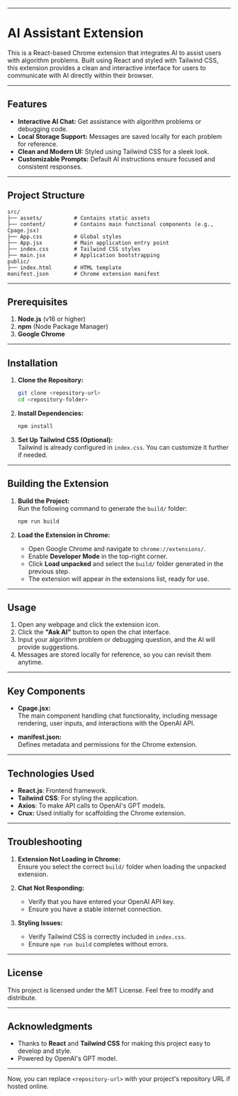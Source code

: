 

---

# AI Assistant Extension  

This is a React-based Chrome extension that integrates AI to assist users with algorithm problems. Built using React and styled with Tailwind CSS, this extension provides a clean and interactive interface for users to communicate with AI directly within their browser.  

---

## Features  
- **Interactive AI Chat:** Get assistance with algorithm problems or debugging code.  
- **Local Storage Support:** Messages are saved locally for each problem for reference.  
- **Clean and Modern UI:** Styled using Tailwind CSS for a sleek look.  
- **Customizable Prompts:** Default AI instructions ensure focused and consistent responses.  

---

## Project Structure  

```plaintext
src/
├── assets/          # Contains static assets
├── content/         # Contains main functional components (e.g., Cpage.jsx)
├── App.css          # Global styles
├── App.jsx          # Main application entry point
├── index.css        # Tailwind CSS styles
├── main.jsx         # Application bootstrapping
public/  
├── index.html       # HTML template
manifest.json        # Chrome extension manifest
```

---

## Prerequisites  

1. **Node.js** (v16 or higher)  
2. **npm** (Node Package Manager)  
3. **Google Chrome**  

---

## Installation  

1. **Clone the Repository:**  
   ```bash
   git clone <repository-url>
   cd <repository-folder>
   ```

2. **Install Dependencies:**  
   ```bash
   npm install
   ```  

3. **Set Up Tailwind CSS (Optional):**  
   Tailwind is already configured in `index.css`. You can customize it further if needed.  

---

## Building the Extension  

1. **Build the Project:**  
   Run the following command to generate the `build/` folder:  
   ```bash
   npm run build
   ```  

2. **Load the Extension in Chrome:**  
   - Open Google Chrome and navigate to `chrome://extensions/`.  
   - Enable **Developer Mode** in the top-right corner.  
   - Click **Load unpacked** and select the `build/` folder generated in the previous step.  
   - The extension will appear in the extensions list, ready for use.  

---

## Usage  

1. Open any webpage and click the extension icon.  
2. Click the **"Ask AI"** button to open the chat interface.  
3. Input your algorithm problem or debugging question, and the AI will provide suggestions.  
4. Messages are stored locally for reference, so you can revisit them anytime.  

---

## Key Components  

- **Cpage.jsx:**  
   The main component handling chat functionality, including message rendering, user inputs, and interactions with the OpenAI API.  

- **manifest.json:**  
   Defines metadata and permissions for the Chrome extension.  

---

## Technologies Used  

- **React.js**: Frontend framework.  
- **Tailwind CSS**: For styling the application.  
- **Axios**: To make API calls to OpenAI's GPT models.  
- **Crux:** Used initially for scaffolding the Chrome extension.  

---

## Troubleshooting  

1. **Extension Not Loading in Chrome:**  
   Ensure you select the correct `build/` folder when loading the unpacked extension.  

2. **Chat Not Responding:**  
   - Verify that you have entered your OpenAI API key.  
   - Ensure you have a stable internet connection.  

3. **Styling Issues:**  
   - Verify Tailwind CSS is correctly included in `index.css`.  
   - Ensure `npm run build` completes without errors.  

---

## License  

This project is licensed under the MIT License. Feel free to modify and distribute.  

---

## Acknowledgments  

- Thanks to **React** and **Tailwind CSS** for making this project easy to develop and style.  
- Powered by OpenAI's GPT model.  

--- 

Now, you can replace `<repository-url>` with your project's repository URL if hosted online.
